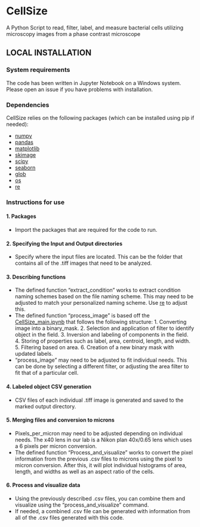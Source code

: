 # CellSize
A Python Script to read, filter, label, and measure bacterial cells utilizing microscopy images from a phase contrast microscope


## LOCAL INSTALLATION
### System requirements
The code has been written in Jupyter Notebook on a Windows system. Please open an issue if you have problems with installation. 
### Dependencies
CellSize relies on the following packages (which can be installed using pip if needed):
- [numpy](https://numpy.org/)
- [pandas](https://pandas.pydata.org/)
- [matplotlib](https://matplotlib.org/)
- [skimage](https://scikit-image.org/)
- [scipy](https://scipy.org/)
- [seaborn](https://seaborn.pydata.org/index.html)
- [glob](https://docs.python.org/3/library/glob.html#module-glob)
- [os](https://docs.python.org/3/library/os.html)
- [re](https://docs.python.org/3/library/re.html)

### Instructions for use
#### 1. Packages
-	Import the packages that are required for the code to run. 
#### 2. Specifying the Input and Output directories
-	Specify where the input files are located. This can be the folder that contains all of the .tiff images that need to be analyzed.
#### 3. Describing functions
-	The defined function “extract_condition” works to extract condition naming schemes based on the file naming scheme. This may need to be adjusted to match your personalized naming scheme. Use [re](https://docs.python.org/3/library/re.html) to adjust this. 
-	The defined function “process_image” is based off the [CellSize_main.ipynb](https://github.com/strocha1/CellSize/blob/main/Comparing%20Datasets%20Barplots/CellSize_main.ipynb) that follows the following structure: 1. Converting image into a binary_mask. 2. Selection and application of filter to identify object in the field. 3. Inversion and labeling of components in the field. 4. Storing of properties such as label, area, centroid, length, and width. 5. Filtering based on area. 6. Creation of a new binary mask with updated labels. 
-	“process_image” may need to be adjusted to fit individual needs. This can be done by selecting a different filter, or adjusting the area filter to fit that of a particular cell. 
#### 4. Labeled object CSV generation
-	CSV files of each individual .tiff image is generated and saved to the marked output directory.
#### 5. Merging files and conversion to microns
-	Pixels_per_micron may need to be adjusted depending on individual needs. The x40 lens in our lab is a Nikon plan 40x/0.65 lens which uses a 6 pixels per micron conversion. 
-	The defined function “Process_and_visualize” works to convert the pixel information from the previous .csv files to microns using the pixel to micron conversion. After this, it will plot individual histograms of area, length, and widths as well as an aspect ratio of the cells. 
#### 6. Process and visualize data
-	Using the previously described .csv files, you can combine them and visualize using the “process_and_visualize” command. 
-	If needed, a combined .csv file can be generated with information from all of the .csv files generated with this code. 

